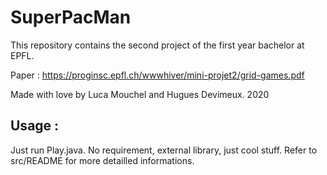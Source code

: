 # SuperPacMan

This repository contains the second project of the first year bachelor at EPFL.

Paper : https://proginsc.epfl.ch/wwwhiver/mini-projet2/grid-games.pdf

Made with love by Luca Mouchel and Hugues Devimeux. 
2020

## Usage : 

Just run Play.java. No requirement, external library, just cool stuff. 
Refer to src/README for more detailled informations.
